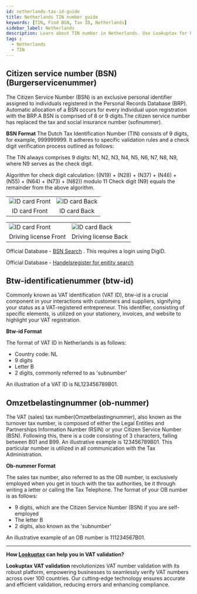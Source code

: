 ```yaml
---
id: netherlands-tax-id-guide
title: Netherlands TIN number guide
keywords: [TIN, Find BSN, Tax ID, Netherlands]
sidebar_label: Netherlands
description: Learn about TIN number in Netherlands. Use Lookuptax for hassle-free tax id validation in Netherlands and other 100+ countries
tags : 
  - Netherlands
  - TIN
---
```


## Citizen service number (BSN)(Burgerservicenummer)

The Citizen Service Number (BSN) is an exclusive personal identifier assigned to individuals registered in the Personal Records Database (BRP). Automatic allocation of a BSN occurs for every individual upon registration with the BRP.A BSN is comprised of 8 or 9 digits.The citizen service number has replaced the tax and social insurance number (sofinummer).

**BSN Format**
The Dutch Tax Identification Number (TIN) consists of 9 digits, for example, 999999999. It adheres to specific validation rules and a check digit verification process outlined as follows:

The TIN always comprises 9 digits: N1, N2, N3, N4, N5, N6, N7, N8, N9, where N9 serves as the check digit.

Algorithm for check digit calculation:
((N19) + (N28) + (N37) + (N46) + (N55) + (N64) + (N73) + (N82)) modulo 11
Check digit (N9) equals the remainder from the above algorithm.


<table align="center" border="0px" border-color="#dedede"><tr><td>
  <img src="/docs/img/taxid/id-netherlands-front.jpg" alt="ID card Front"  title="ID card Front"/>
  </td><td>
  <img src="/docs/img/taxid/id-netherlands-back.jpg" alt="ID card Back"  title="ID card Back"/>
  </td></tr>
  <tr><td align="center">ID card Front</td><td align="center">ID card Back</td></tr>
</table>


<table align="center" border="0px" border-color="#dedede"><tr><td>
  <img src="/docs/img/taxid/dl-netherlands-front.jpg" alt="ID card Front"  title="Driving license Front"/>
  </td><td>
  <img src="/docs/img/taxid/dl-netherlands-back.jpg" alt="ID card Back"  title="Driving license Back"/>
  </td></tr>
  <tr><td align="center">Driving license Front</td><td align="center">Driving license Back</td></tr>
</table>

Official Database - [BSN Search](https://www.netherlandsworldwide.nl/mijnoverheid-abroad/how-to-login) . This requires a login using DigiD.

Official Database - [Handelsregister for enitity search](https://www.handelsregister.de/rp_web/normalesuche.xhtml)


## Btw-identificatienummer (btw-id)

Commonly known as  VAT identification (VAT ID), btw-id  is a crucial component in your interactions with customers and suppliers, signifying your status as a VAT-registered entrepreneur. This identifier, consisting of specific elements, is utilized on your stationery, invoices, and website to highlight your VAT registration.

**Btw-id Format**

The format of VAT ID in Netherlands is as follows:
* Country code: NL
* 9 digits
* Letter B
* 2 digits, commonly referred to as 'subnumber'

An illustration of a VAT ID is NL123456789B01.

## Omzetbelastingnummer (ob-nummer)

The VAT (sales) tax number(Omzetbelastingnummer), also known as the turnover tax number, is composed of either the Legal Entities and Partnerships Information Number (RSIN) or your Citizen Service Number (BSN). Following this, there is a code consisting of 3 characters, falling between B01 and B99. An illustrative example is 123456789B01. This particular number is utilized in all communication with the Tax Administration.

**Ob-nummer Format**

The sales tax number, also referred to as the OB number, is exclusively employed when you get in touch with the tax authorities, be it through writing a letter or calling the Tax Telephone. The format of your OB number is as follows:

* 9 digits, which are the Citizen Service Number (BSN) if you are self-employed
* The letter B
* 2 digits, also known as the 'subnumber'

An illustrative example of an OB number is 111234567B01. 

----
**How [Lookuptax](https://lookuptax.com/) can help you in VAT validation?**

**Lookuptax VAT validation** revolutionizes VAT number validation with its robust platform, empowering businesses to seamlessly verify VAT numbers across over 100 countries. Our cutting-edge technology ensures accurate and efficient validation, reducing errors and enhancing compliance.